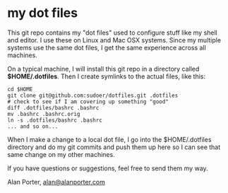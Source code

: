 
# my dot files

This git repo contains my "dot files" used to configure
stuff like my shell and editor.  I use these on Linux
and Mac OSX systems.  Since my multiple systems use the
same dot files, I get the same experience across all
machines.

On a typical machine, I will install this git repo in
a directory called **$HOME/.dotfiles**.  Then I create
symlinks to the actual files, like this:

    cd $HOME
    git clone git@github.com:sudoer/dotfiles.git .dotfiles
    # check to see if I am covering up something "good"
    diff .dotfiles/bashrc .bashrc
    mv .bashrc .bashrc.orig
    ln -s .dotfiles/bashrc .bashrc
    ... and so on...

When I make a change to a local dot file, I go into the
$HOME/.dotfiles directory and do my git commits and push
them up here so I can see that same change on my other
machines.

If you have questions or suggestions, feel free to send
them my way.

Alan Porter, alan@alanporter.com


